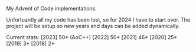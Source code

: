 My Advent of Code implementations.

Unfortuantly all my code has been lost, so for 2024 I have to start over. 
The project will be setup so new years and days can be added dynamically. 

Current stats:
[2023] 50* (AoC++)
[2022] 50*
[2021] 46*
[2020] 25*
[2019]  3*
[2018]  2*
